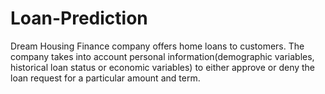 # Loan-Prediction
Dream Housing Finance company offers home loans to customers. The company takes into account personal information(demographic variables, historical loan status or economic variables) to either approve or deny the loan request for a particular amount and term.
